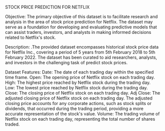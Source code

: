STOCK PRICE PREDICTION FOR NETFLIX

Objective:
The primary objective of this dataset is to facilitate research and analysis in the area of stock price prediction for     Netflix. The dataset may serve as a foundation for developing and evaluating predictive models that can assist traders,     investors, and analysts in making informed decisions related to Netflix's stock.

Description:
.The provided dataset encompasses historical stock price data for Netflix Inc., covering a period of 5 years from 5th           February 2018 to 5th February 2022. The dataset has been curated to aid researchers, analysts, and investors in the       challenging task of predict stock prices.

Dataset Features:
Date: 
The date of each trading day within the specified time frame.
Open: 
The opening price of Netflix stock on each trading day.
High: 
The highest price reached by Netflix stock during the trading day.
Low: 
The lowest price reached by Netflix stock during the trading day.
Close: 
The closing price of Netflix stock on each trading day.
Adj Close: 
The adjusted closing price of Netflix stock on each trading day. The adjusted closing price accounts for         any corporate actions, such as stock splits or dividends, that occurred during the trading period, providing a more         accurate representation of the stock's value.
Volume: 
The trading volume of Netflix stock on each trading day, representing the total number of shares traded.

